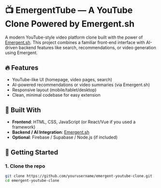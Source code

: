 # 📺 EmergentTube — A YouTube Clone Powered by Emergent.sh

A modern YouTube-style video platform clone built with the power of [Emergent.sh](https://app.emergent.sh/chat). This project combines a familiar front-end interface with AI-driven backend features like search, recommendations, or video generation using Emergent.

## 🔥 Features

- YouTube-like UI (homepage, video pages, search)
- AI-powered recommendations or video summaries (via Emergent.sh)
- Responsive layout (mobile/tablet/desktop)
- Clean, minimal codebase for easy extension

## 🧠 Built With

- **Frontend**: HTML, CSS, JavaScript (or React/Vue if you used a framework)
- **Backend / AI Integration**: [Emergent.sh](https://app.emergent.sh/chat)
- **Optional**: Firebase / Supabase / Node.js (if included)

## 🚀 Getting Started

### 1. Clone the repo

```bash
git clone https://github.com/yourusername/emergent-youtube-clone.git
cd emergent-youtube-clone
